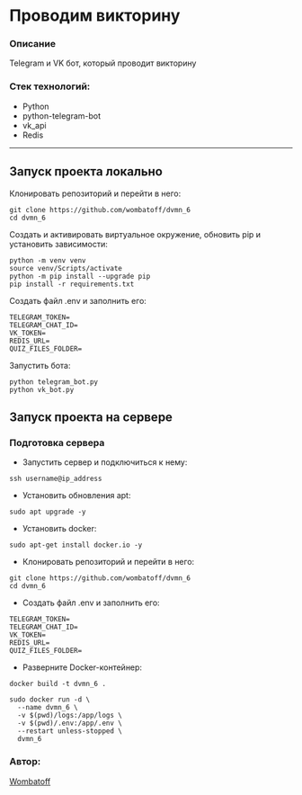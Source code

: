 
# Проводим викторину
### Описание
Telegram и VK бот, который проводит викторину

### Стек технологий:
- Python
- python-telegram-bot
- vk_api
- Redis
---

## Запуск проекта локально
Клонировать репозиторий и перейти в него:
```
git clone https://github.com/wombatoff/dvmn_6
cd dvmn_6
```

Создать и активировать виртуальное окружение, обновить pip и установить зависимости:
```
python -m venv venv
source venv/Scripts/activate
python -m pip install --upgrade pip
pip install -r requirements.txt
```

Создать файл .env и заполнить его:
```
TELEGRAM_TOKEN=
TELEGRAM_CHAT_ID=
VK_TOKEN=
REDIS_URL=
QUIZ_FILES_FOLDER=
```

Запустить бота:
```
python telegram_bot.py
python vk_bot.py
```


## Запуск проекта на сервере
### Подготовка сервера
- Запустить сервер и подключиться к нему:
```
ssh username@ip_address
```
- Установить обновления apt:
```
sudo apt upgrade -y
```
- Установить docker:
```
sudo apt-get install docker.io -y
```

- Клонировать репозиторий и перейти в него:
```
git clone https://github.com/wombatoff/dvmn_6
cd dvmn_6
```
- Создать файл .env и заполнить его:
```
TELEGRAM_TOKEN=
TELEGRAM_CHAT_ID=
VK_TOKEN=
REDIS_URL=
QUIZ_FILES_FOLDER=
```
- Разверните Docker-контейнер:
```
docker build -t dvmn_6 .
```
```
sudo docker run -d \
  --name dvmn_6 \
  -v $(pwd)/logs:/app/logs \
  -v $(pwd)/.env:/app/.env \
  --restart unless-stopped \
  dvmn_6
```

### Автор:

[Wombatoff](https://github.com/wombatoff/)